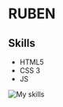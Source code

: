 # RUBEN
## Skills
* HTML5
* CSS 3
* JS

![My skills](https://komarev.com/ghpvc/?username=rubenrod&abbreviated=true)
